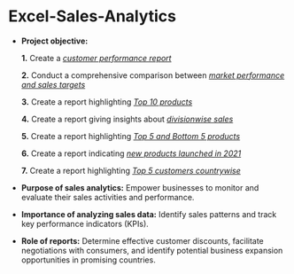 # Excel-Sales-Analytics


- **Project objective:** 

    **1.** Create a _[customer performance report](https://github.com/Shivani100394/Excel-Sales-Analytics/blob/main/1.Customer%20net%20sales%20performance%20in%20India%20report.pdf)_ 

    **2.** Conduct a comprehensive comparison between _[market performance and sales targets](https://github.com/Shivani100394/Excel-Sales-Analytics/blob/main/2.market_performance_report.pdf)_

    **3.** Create a report highlighting _[Top 10 products](https://github.com/Shivani100394/Excel-Sales-Analytics/blob/main/3.Top%2010%20products.pdf)_

    **4.** Create a report giving insights about _[divisionwise sales](https://github.com/Shivani100394/Excel-Sales-Analytics/blob/main/4.Division%20report.pdf)_

    **5.** Create a report highlighting _[Top 5 and Bottom 5 products](https://github.com/Shivani100394/Excel-Sales-Analytics/blob/main/5.Top_5%20Bottom_5%20products.pdf)_

    **6.** Create a report indicating _[new products launched in 2021](https://github.com/Shivani100394/Excel-Sales-Analytics/blob/main/6.New%20products_2021.pdf)_
  
    **7.** Create a report highlighting _[Top 5 customers countrywise](https://github.com/Shivani100394/Excel-Sales-Analytics/blob/main/7.Top_5%20country-2021.pdf)_

- **Purpose of sales analytics:** Empower businesses to monitor and evaluate their sales activities and performance.

- **Importance of analyzing sales data:** Identify sales patterns and track key performance indicators (KPIs).

- **Role of reports:** Determine effective customer discounts, facilitate negotiations with consumers, and identify potential business expansion opportunities in promising countries.
